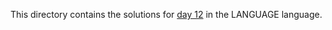 This directory contains the solutions for [day 12](http://adventofcode.com/2016/day/12) in the LANGUAGE language.
